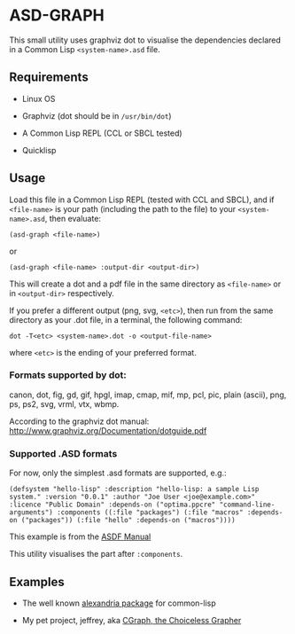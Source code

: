 
# ASD-GRAPH

This small utility uses graphviz dot to visualise the dependencies
declared in a Common Lisp `<system-name>.asd` file.

## Requirements

* Linux OS

* Graphviz (dot should be in `/usr/bin/dot`)

* A Common Lisp REPL (CCL or SBCL tested)

* Quicklisp

## Usage

Load this file in a Common Lisp REPL (tested with CCL and SBCL), 
and if `<file-name>` is your path (including the path to the file)
to your `<system-name>.asd`, then evaluate:

`(asd-graph <file-name>)`

or

`(asd-graph <file-name> :output-dir <output-dir>)`

This will create a dot and a pdf file in the same directory as 
`<file-name>` or in `<output-dir>` respectively. 

If you prefer a different output (png, svg, `<etc>`), then run
from the same directory as your .dot file, in a terminal, the
following command:

`dot -T<etc> <system-name>.dot -o <output-file-name>`

where `<etc>` is the ending of your preferred format.

### Formats supported by dot:

canon, dot, fig, gd, gif, hpgl, imap, cmap, mif, mp, pcl, pic,
plain (ascii), png, ps, ps2, svg, vrml, vtx, wbmp.

According to the graphviz dot manual: 
http://www.graphviz.org/Documentation/dotguide.pdf

### Supported .ASD formats

For now, only the simplest <system-name>.asd formats are supported,
e.g.:

`(defsystem "hello-lisp"
  :description "hello-lisp: a sample Lisp system."
  :version "0.0.1"
  :author "Joe User <joe@example.com>"
  :licence "Public Domain"
  :depends-on ("optima.ppcre" "command-line-arguments")
  :components ((:file "packages")
               (:file "macros" :depends-on ("packages"))
               (:file "hello" :depends-on ("macros"))))`

This example is from the [ASDF Manual](https://common-lisp.net/project/asdf/asdf.html#The-defsystem-form)

This utility visualises the part after `:components`.

## Examples


* The well known [alexandria package](https://gitlab.common-lisp.net/alexandria/alexandria) for common-lisp

* My pet project, jeffrey, aka [CGraph, the Choiceless Grapher](https://github.com/ioannad/jeffrey)
